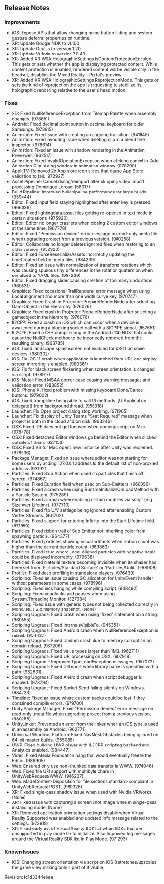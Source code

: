 ## Release Notes

### Improvements

-   iOS: Expose APIs that allow changing home button hiding and system gesture deferral properties on runtime.
-   XR: Update Google NDK to v1.100
-   XR: Update Oculus to version 1.20
-   XR: Update Vuforia to version 7.0.43
-   XR: Added XR.WSA.HolographicSettings.IsContentProtectionEnabled. This gets or sets whether the app is displaying protected content. While content protection is enabled, rendered content will be visible only in the headset, disabling the Mixed Reality - Portal\'s preview.
-   XR: Added XR.WSA.HolographicSettings.ReprojectionMode. This gets or sets the kind of reprojection the app is requesting to stabilize its holographic rendering relative to the user\'s head motion.

### Fixes

-   2D: Fixed NullReferenceException from Tilemap Palette when assembly changes. (978651)
-   Android: Fixed decimal point button in decimal keyboard for older Samsungs. (973815)
-   Animation: Fixed issue with creating an ongoing transition. (941945)
-   Animation: Fixed layouting issue when deleting clip in a blend tree inspector. (978674)
-   Animation: Fixed an issue with shadow rendering in the Animation Previewer. (962517)
-   Animation: Fixed InvalidOperationException when clicking cancel in \'Add Animation Clip\' dialog window in animation window. (978299)
-   AppleTV: Removed 2x App store icon slices that cause App Store validation to fail. (972927)
-   Asset Pipeline: Cancel dialog/reimport after skipping video import processing.Dominique Leroux. (58017)
-   Build Pipeline: Improved buildpipeline performance for large builds. (959444)
-   Editor: Fixed input field staying highlighted after enter key is pressed. (966036)
-   Editor: Fixed lightingdata.asset files getting re-opened in text mode in certain situations. (975920)
-   Editor: Editor no longer crashers when closing 2 custom editor windows at the same time. (967778)
-   Editor: Fixed \"Permission denied\" error message on read-only .meta file when upgrading project from a previous version. (980258)
-   Editor: Collaborate no longer deletes ignored files when restoring to an older version. (932926)
-   Editor: Fixed ForceReserializeAssets incorrectly updating the timeCreated field in .meta files. (984239)
-   Editor: Fixed an issue with normalization of transform rotations which was causing spurious tiny differences in the rotation quaternion when serialized to YAML files. (984239)
-   Editor: Fixed dragging slider causing creation of too many undo steps. (960531)
-   Graphics: Fixed occasional TrailRenderer error message when using Local alignment and more than one width curve key. (970747)
-   Graphics: Fixed Crash in Projector::PrepareRenderNode after selecting GameObject in the Hierarchy. (976076)
-   Graphics: Fixed crash in Projector:PrepareRenderNode after selecting a gameobject in the hierarchy. (976076)
-   Il2CPP: Fixed a crash on iOS which can occur when a device is awakened during a blocking socket call with a SIGPIPE signal. (957651)
-   IL2CPP: Fixed a C++ compiler bug in the Android r13b NDK that could cause the NullCheck method to be incorrectly removed from the resulting binary. (963785)
-   iOS: Fixed landscape splashscreen not enabled for iOS11 on some devices. (980302)
-   iOS: Fix iOS 11 crash when application is launched from URL and airplay screen mirroring is enabled. (980361)
-   iOS: Fix for black screen flickering when screen orientation is changed via script. (978917)
-   iOS: Metal: Fixed MSAA corner case causing warning messages and validation error. (983852)
-   iOS: iPhone X, fixed problem with missing keyboard Done/Cancel buttons. (979002)
-   iOS: Fixed trampoline being able to call UI methods (\[UIApplication delegate\]) from background thread. (956318)
-   Launcher: Fix Open project dialog stop working. (971905)
-   Launcher: Fix display of Unity Teams \"Seat Required\" message when project is both in the cloud and on disk. (963246)
-   OSX: Fixed IDE does not get focused when opening script on Mac. (978478)
-   OSX: Fixed detached Editor windows go behind the Editor when clicked outside of them. (827158)
-   OSX: Fixed VS for Mac opens new instance after Unity was reopened. (978636)
-   Package Manager: Fixed an issue where editor was not starting for some users by adding 127.0.0.1 address to the default list of non-proxied address. (931921)
-   Particles: Fixed Stop Action when used on particles that finish off screen. (974867)
-   Particles: Fixed Duration field when used on Sub-Emitters. (968096)
-   Particles: Fixed a crash when using RuntimeInitializeOnLoadMethod with a Particle System. (975289)
-   Particles: Fixed a crash when enabling certain modules via script (e.g. Size over Lifetime). (977710)
-   Particles: Fixed flip U/V settings being ignored after enabling Custom Vertex Streams. (961702)
-   Particles: Fixed support for entering Infinity into the Start Lifetime field. (971980)
-   Particles: Fixed ribbon trail of Sub Emitter not inheriting color from spawning particle. (964377)
-   Particles: Fixed particles showing visual artifacts when ribbon count was higher than the current particle count. (969863)
-   Particles: Fixed issue where Local Aligned particles with negative scale could be displayed incorrectly. (979638)
-   Particles: Fixed material texture becoming invisible when its shader had been set from \'Particles/Standard Surface\' or \'Particles/Unlit\'. (968908)
-   Profiler: Fixed deep profiling in standalone players. (976439)
-   Scripting: Fixed an issue causing GC allocation for UnityEvent handler without parameters in some cases. (978596)
-   Scripting: Fixed mcs hanging while compiling script. (948492)
-   Scripting: Fixed deadlocks and pauses when using System.Threading.Monitor. (827984)
-   Scripting: Fixed issue with generic types not being collected correctly in Mono/.NET 2.x memory snapshot. (None)
-   Scripting Upgrade: Fixed crash when using \'fixed\' statement on a string. (960555)
-   Scripting Upgrade: Fixed InternalsVisibleTo. (945353)
-   Scripting Upgrade: Fixed Android crash when NullReferenceException is raised. (954427)
-   Scripting Upgrade: Fixed random crash due to memory corruption on domain reload. (967206)
-   Scripting Upgrade: Fixed value types larger than 1MB. (962711)
-   Scripting Upgrade: Fixed URI processing on OSX. (907918)
-   Scripting Upgrade: Improved TypeLoadException messages. (957072)
-   Scripting Upgrade: Fixed DllImport when library name is specified with a path. (952631)
-   Scripting Upgrade: Fixed Android crash when script debugger is enabled. (973794)
-   Scripting Upgrade: Fixed Socket.Send failing silently on Windows. (984723)
-   Timeline: Fixed an issue where custom tracks could be lost if they contained compile errors. (979700)
-   Unity Package Manager: Fixed \"Permission denied\" error message on read-only .meta file when upgrading project from a previous version. (980258)
-   UnityLinker: Prevented an error from the linker when an iOS type is used in an assembly on Android. (962771)
-   Universal Windows Platform: Fixed NavMeshObstacles being ignored on 64-bit master builds. (955086)
-   UWP: Fixed building UWP player with IL2CPP scripting backend and Analytics enabled. (984447)
-   Video: Fixed Media Foundation hang that would eventually freeze the Editor. (986905)
-   Web: Ensured only use non-chunked data transfer in WWW. (974046)
-   Web: Fixed file URI support with multibyte chars in UnityWebRequest/WWW. (986237)
-   Web: MadeContent-Disposition for file sections standard-compliant in UnityWebRequest POST. (980326)
-   XR: Fixed single-pass shadow issue when used with Nvidia VRWorks. (None)
-   XR: Fixed issue with capturing a screen shot image while in single-pass instancing mode. (None)
-   XR: Removed application orientation settings disable when Virtual Reality Supported was enabled and updated info message related to the settings. (973918)
-   XR: Fixed early out of Virtual Reality SDK list when SDKs that are unsupported in play mode try to initialize. Also Improved log messages around the Virtual Reality SDK list in Play Mode. (971293)

### Known Issues

-   iOS: Changing screen orientation via script on iOS 8 stretches/upscales the game view making only a part of it visible.

Revision: fc1d3344e6ea
